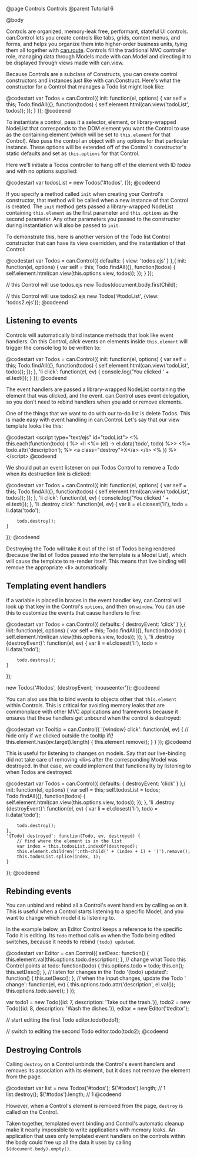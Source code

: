 @page Controls Controls
@parent Tutorial 6

@body 

Controls are organized, memory-leak free, performant, stateful UI
controls. can.Control lets you create controls like tabs, grids, context
menus, and forms, and helps you organize them into higher-order business
units, tying them all together with [can.route](../docs/can.route.html).
Controls fill the traditional MVC controller role, managing data through
Models made with can.Model and directing it to be displayed through views made
with can.view.

Because Controls are a subclass of Constructs, you can create control constructors and
instances just like with can.Construct. Here's what the constructor for a Control
that manages a Todo list might look like:

@codestart
var Todos = can.Control({
	init: function(el, options) {
		var self = this;
		Todo.findAll({}, function(todos) {
			self.element.html(can.view('todoList', todos));
		});
	}
});
@codeend

To instantiate a control, pass it a selector, element, or library-wrapped
NodeList that corresponds to the DOM element you want the Control to use as
the containing element (which will be set to `this.element` for that Control).
Also pass the control an object with any options for that particular instance.
These options will be extended off of the Control's constructor's static
defaults and set as `this.options` for that Control.

Here we'll initiate a Todos controller to hang off of the element with ID _todos_
and with no options supplied:

@codestart
var todosList = new Todos('#todos', {});
@codeend

If you specify a method called `init` when creating your Control's constructor,
that method will be called when a new instance of that Control is created. The
`init` method gets passed a library-wrapped NodeList containing `this.element`
as the first parameter and `this.options` as the second parameter. Any other
parameters you passed to the constructor during instantiation will also be passed
to `init`.

To demonstrate this, here is another version of the Todo list Control constructor
that can have its view overridden, and the instantiation of that Control:

@codestart
var Todos = can.Control({
	defaults: {
		view: 'todos.ejs'
	}
},{
	init: function(el, options) {
		var self = this;
		Todo.findAll({}, function(todos) {
			self.element.html(can.view(this.options.view, todos));
		});
	}
});

// this Control will use todos.ejs
new Todos(document.body.firstChild);

// this Control will use todos2.ejs
new Todos('#todoList', {view: 'todos2.ejs'});
@codeend

## Listening to events

Controls will automatically bind instance methods that look like event handlers.
On this Control, _click_ events on elements inside `this.element` will
trigger the console log to be written to:

@codestart
var Todos = can.Control({
	init: function(el, options) {
		var self = this;
		Todo.findAll({}, function(todos) {
			self.element.html(can.view('todoList', todos));
		});
	},
	'li click': function(el, ev) {
		console.log('You clicked ' + el.text());
	}
});
@codeend

The event handlers are passed a library-wrapped NodeList containing the element
that was clicked, and the event. can.Control uses event delegation, so you don't
need to rebind handlers when you add or remove elements.

One of the things that we want to do with our to-do list is delete Todos. This
is made easy with event handling in can.Control. Let's say that our view
template looks like this:

@codestart
&lt;script type="text/ejs" id="todoList">
<% this.each(function(todo) { %>
&lt;li <%= (el) -> el.data('todo', todo) %>>
	<%= todo.attr('description'); %>
	&lt;a class="destroy">X&lt;/a>
&lt;/li>
<% }) %>
&lt;/script>
@codeend

We should put an event listener on our Todos Control to remove a Todo when its
destruction link is clicked:

@codestart
var Todos = can.Control({
	init: function(el, options) {
		var self = this;
		Todo.findAll({}, function(todos) {
			self.element.html(can.view('todoList', todos));
		});
	},
	'li click': function(el, ev) {
		console.log('You clicked ' + el.text());
	},
	'li .destroy click': function(el, ev) {
		var li = el.closest('li'),
			todo = li.data('todo');

		todo.destroy();
	}
});
@codeend

Destroying the Todo will take it out of the list of Todos being rendered
(because the list of Todos passed into the template is a Model List), which will
cause the template to re-render itself. This means that live binding will
remove the appropriate &lt;li> automatically.

## Templating event handlers

If a variable is placed in braces in the event handler key, can.Control will
look up that key in the Control's `options`, and then on `window`. You can use
this to customize the events that cause handlers to fire:

@codestart
var Todos = can.Control({
	defaults: {
		destroyEvent: 'click'
	}
},{
	init: function(el, options) {
		var self = this;
		Todo.findAll({}, function(todos) {
			self.element.html(can.view(this.options.view, todos));
		});
	},
	'li .destroy {destroyEvent}': function(el, ev) {
		var li = el.closest('li'),
			todo = li.data('todo');

		todo.destroy();
	}
});

new Todos('#todos', {destroyEvent; 'mouseenter'});
@codeend

You can also use this to bind events to objects other that `this.element`
within Controls. This is critical for avoiding memory leaks that are
commonplace with other MVC applications and frameworks because it ensures that
these handlers get unbound when the control is destroyed:

@codestart
var Tooltip = can.Control({
	'{window} click': function(el, ev) {
		// hide only if we clicked outside the tooltip
		if(! this.element.has(ev.target).length) {
			this.element.remove();
		}
	}
});
@codeend

This is useful for listening to changes on models. Say that our live-binding did
not take care of removing &lt;li>s after the corresponding Model was destroyed.
In that case, we could implement that functionality by listening to when Todos
are destroyed:

@codestart
var Todos = can.Control({
	defaults: {
		destroyEvent: 'click'
	}
},{
	init: function(el, options) {
		var self = this;
		self.todosList = todos;
		Todo.findAll({}, function(todos) {
			self.element.html(can.view(this.options.view, todos));
		});
	},
	'li .destroy {destroyEvent}': function(el, ev) {
		var li = el.closest('li'),
			todo = li.data('todo');

		todo.destroy();
	},
	'{Todo} destroyed': function(Todo, ev, destroyed) {
		// find where the element is in the list
		var index = this.todosList.indexOf(destroyed);
		this.element.children(':nth-child(' + (index + 1) + ')').remove();
		this.todosList.splice(index, 1);
	}
});
@codeend

## Rebinding events

You can unbind and rebind all a Control's event handlers by calling `on` on it.
This is useful when a Control starts listening to a specific Model, and you want
to change which model it is listening to.

In the example below, an Editor Control keeps a reference to the specific Todo
it is editing. Its `todo` method calls `on` when the Todo being edited switches,
because it needs to rebind `{todo} updated`.

@codestart
var Editor = can.Control({
	setDesc: function() {
		this.element.val(this.options.todo.description);
	},
	// change what Todo this Control points at
	todo: function(todo) {
		this.options.todo = todo;
		this.on();
		this.setDesc();
	},
	// listen for changes in the Todo
	'{todo} updated': function() {
		this.setDesc();
	},
	// when the input changes, update the Todo
	' change': function(el, ev) {
		this.options.todo.attr('description', el.val());
		this.options.todo.save();
	}
});

var todo1 = new Todo({id: 7, description: 'Take out the trash.'}),
	todo2 = new Todo({id: 8, description: 'Wash the dishes.'}),
	editor = new Editor('#editor');

// start editing the first Todo
editor.todo(todo1);

// switch to editing the second Todo
editor.todo(todo2);
@codeend

## Destroying Controls

Calling `destroy` on a Control unbinds the Control's event handlers and removes
its association with its element, but it does not remove the element from the
page.

@codestart
var list = new Todos('#todos');
$('#todos').length; // 1
list.destroy();
$('#todos').length; // 1
@codeend

However, when a Control's element is removed from the page, `destroy` is called
on the Control.

Taken together, templated event binding and Control's automatic cleanup make it
nearly impossible to write applications with memory leaks. An application that
uses only templated event handlers on the controls within the body could free
up all the data it uses by calling `$(document.body).empty()`.
